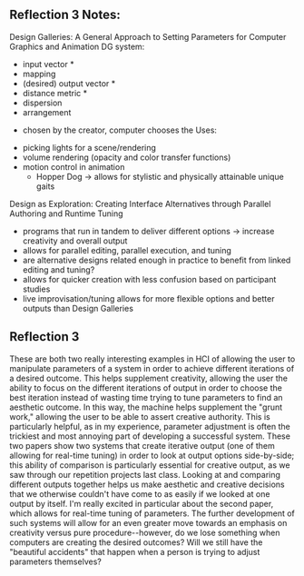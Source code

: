 ## Reflection 3 Notes: 

Design Galleries: A General Approach to Setting Parameters for Computer Graphics and Animation
DG system:
- input vector *
- mapping
- (desired) output vector * 
- distance metric * 
- dispersion
- arrangement
* chosen by the creator, computer chooses the 
Uses: 
- picking lights for a scene/rendering
- volume rendering (opacity and color transfer functions)
- motion control in animation
	- Hopper Dog -> allows for stylistic and physically attainable unique gaits

Design as Exploration: Creating Interface Alternatives through Parallel Authoring and Runtime Tuning
- programs that run in tandem to deliver different options -> increase creativity and overall output
- allows for parallel editing, parallel execution, and tuning
- are alternative designs related enough in practice to benefit from linked editing and tuning?
- allows for quicker creation with less confusion based on participant studies
- live improvisation/tuning allows for more flexible options and better outputs than Design Galleries

## Reflection 3

These are both two really interesting examples in HCI of allowing the user to manipulate parameters of a system in order to achieve different iterations of a desired outcome. This helps supplement creativity, allowing the user the ability to focus on the different iterations of output in order to choose the best iteration instead of wasting time trying to tune parameters to find an aesthetic outcome. In this way, the machine helps supplement the "grunt work," allowing the user to be able to assert creative authority. This is particularly helpful, as in my experience, parameter adjustment is often the trickiest and most annoying part of developing a successful system. These two papers show two systems that create iterative output (one of them allowing for real-time tuning) in order to look at output options side-by-side; this ability of comparison is particularly essential for creative output, as we saw through our repetition projects last class. Looking at and comparing different outputs together helps us make aesthetic and creative decisions that we otherwise couldn't have come to as easily if we looked at one output by itself. I'm really excited in particular about the second paper, which allows for real-time tuning of parameters. The further development of such systems will allow for an even greater move towards an emphasis on creativity versus pure procedure--however, do we lose something when computers are creating the desired outcomes? Will we still have the "beautiful accidents" that happen when a person is trying to adjust parameters themselves?